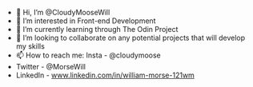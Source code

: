 - 👋 Hi, I’m @CloudyMooseWill
- 👀 I’m interested in Front-end Development
- 🌱 I’m currently learning through The Odin Project
- 💞️ I’m looking to collaborate on any potential projects that will develop my skills
- 📫 How to reach me: Insta - @cloudymoose 
- Twitter - @MorseWill
- LinkedIn - www.linkedin.com/in/william-morse-121wm

<!---
CloudyMooseWill/CloudyMooseWill is a ✨ special ✨ repository because its `README.md` (this file) appears on your GitHub profile.
You can click the Preview link to take a look at your changes.
--->
